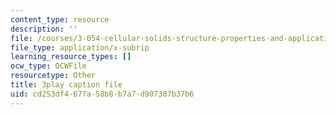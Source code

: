 ```yaml
---
content_type: resource
description: ''
file: /courses/3-054-cellular-solids-structure-properties-and-applications-spring-2015/cd253df4677a58b8b7a7d907387b37b6_q-9YlXesHtI.vtt
file_type: application/x-subrip
learning_resource_types: []
ocw_type: OCWFile
resourcetype: Other
title: 3play caption file
uid: cd253df4-677a-58b8-b7a7-d907387b37b6
---
```

